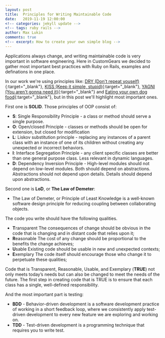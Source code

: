 ```yaml
---
layout: post
title:  Principles for Writing Maintainable Code
date:   2019-11-19 12:00:00
<!-- categories: jekyll update -->
<!-- tags: ruby rails -->
author: Max Lukin
comments: true
<!-- excerpt: How to create your own simple blog -->
---
```

Applications always change, and writing maintainable code is very important in software engineering. Here in CustomGears we decided to gather most important best practices with Ruby on Rails, examples and definations in one place.

In our work we're using principles like: [DRY (Don't repeat youself)][dry]{:target="_blank"}, [KISS (Keep it simple, stupid)][kiss]{:target="_blank"}, [YAGNI (You aren't gonna need it)][yagni]{:target="_blank"} and [Eating your own dog food][eyodf]{:target="_blank"}, but in this post we'll highlight most important ones.

First one is **SOLID**. Those principles of OOP consist of:
- **S**: Single Responsibility Principle - a class or method should serve a single purpose.
- **O**: Open/closed Principle - classes or methods should be open for extension, but closed for modification
- **L**: Liskov substitution principle - replacing any instances of a parent class with an instance of one of its children without creating any unexpected or incorrect behaviors.
- **I**: Interface Segregation Principle - any client specific classes are better than one general purpose class. Less relevant in dynamic languages.
- **D**: Dependency Inversion Principle - High-level modules should not depend on low-level modules. Both should depend on abstractions. Abstractions should not depend upon details. Details should depend upon abstractions.

Second one is **LoD**, or **The Law of Demeter**:
- The Law of Demeter, or Principle of Least Knowledge is a well-known software design principle for reducing coupling between collaborating objects.

The code you write should have the following qualities.
- **T**ransparent The consequences of change should be obvious in the code that is changing and in distant code that relies upon it;
- **R**easonable The cost of any change should be proportional to the benefits the change achieves;
- **U**sable Existing code should be usable in new and unexpected contexts;
- **E**xemplary The code itself should encourage those who change it to perpetuate these qualities;

Code that is Transparent, Reasonable, Usable, and Exemplary (**TRUE**) not only meets today’s needs but can also be changed to meet the needs of the future. The first step in creating code that is TRUE is to ensure that each class has a single, well-defined responsibility.

And the most important part is testing:
- **BDD** - Behavior-driven development is a software development practice of working in a short feedback loop, where we consistently apply test-driven development to every new feature we are exploring and working on.
- **TDD** - Test-driven development is a programming technique that requires you to write test.

[dry]: https://en.wikipedia.org/wiki/Don%27t_repeat_yourself
[kiss]: https://en.wikipedia.org/wiki/KISS_principle
[yagni]: https://en.wikipedia.org/wiki/You_aren%27t_gonna_need_it
[eyodf]: https://en.wikipedia.org/wiki/Eating_your_own_dog_food

